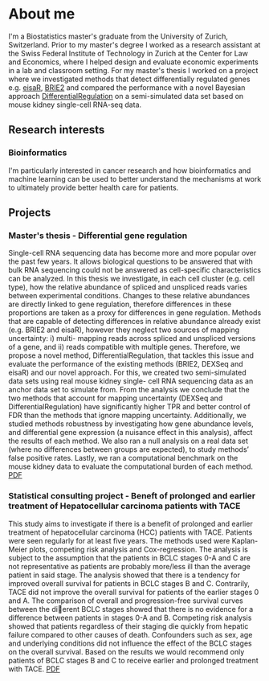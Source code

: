 # About me
I'm a Biostatistics master's graduate from the University of Zurich, Switzerland. Prior to my master's degree I worked as a research assistant at the Swiss Federal Institute of Technology in Zurich at the Center for Law and Economics, where I helped design and evaluate economic experiments in a lab and classroom setting. For my master's thesis I worked on a project where we investigated methods that detect differentially regulated genes e.g. [eisaR](https://bioconductor.org/packages/release/bioc/html/eisaR.html), [BRIE2](https://brie.readthedocs.io/en/latest/) and compared the performance with a novel Bayesian approach [DifferentialRegulation](http://www.bioconductor.org/packages/release/bioc/html/DifferentialRegulation.html) on a semi-simulated data set based on mouse kidney single-cell RNA-seq data.

## Research interests
### Bioinformatics
I'm particularly interested in cancer research and how bioinformatics and machine learning can be used to better understand the mechanisms at work to ultimately provide better health care for patients.

## Projects
### Master's thesis - Differential gene regulation
Single-cell RNA sequencing data has become more and more popular over the past few years.
It allows biological questions to be answered that with bulk RNA sequencing could not be
answered as cell-specific characteristics can be analyzed. In this thesis we investigate, in each
cell cluster (e.g. cell type), how the relative abundance of spliced and unspliced reads varies
between experimental conditions. Changes to these relative abundances are directly linked to
gene regulation, therefore differences in these proportions are taken as a proxy for differences in
gene regulation. Methods that are capable of detecting differences in relative abundance already
exist (e.g. BRIE2 and eisaR), however they neglect two sources of mapping uncertainty: i) multi-
mapping reads across spliced and unspliced versions of a gene, and ii) reads compatible with
multiple genes. Therefore, we propose a novel method, DifferentialRegulation, that tackles this
issue and evaluate the performance of the existing methods (BRIE2, DEXSeq and eisaR) and our
novel approach. For this, we created two semi-simulated data sets using real mouse kidney single-
cell RNA sequencing data as an anchor data set to simulate from. From the analysis we conclude
that the two methods that account for mapping uncertainty (DEXSeq and DifferentialRegulation)
have significantly higher TPR and better control of FDR than the methods that ignore mapping
uncertainty. Additionally, we studied methods robustness by investigating how gene abundance
levels, and differential gene expression (a nuisance effect in this analysis), affect the results of
each method. We also ran a null analysis on a real data set (where no differences between groups
are expected), to study methods’ false positive rates. Lastly, we ran a computational benchmark
on the mouse kidney data to evaluate the computational burden of each method. [PDF](/assets/files/masters_thesis.pdf)

### Statistical consulting project - Beneft of prolonged and earlier treatment of Hepatocellular carcinoma patients with TACE
This study aims to investigate if there is a benefit of prolonged and earlier treatment of hepatocellular
carcinoma (HCC) patients with TACE. Patients were seen regularly for at least five years. The methods
used were Kaplan-Meier plots, competing risk analysis and Cox-regression. The analysis is subject to
the assumption that the patients in BCLC stages 0-A and C are not representative as patients are
probably more/less ill than the average patient in said stage. The analysis showed that there is
a tendency for improved overall survival for patients in BCLC stages B and C. Contrarily, TACE
did not improve the overall survival for patients of the earlier stages 0 and A. The comparison of
overall and progression-free survival curves between the dierent BCLC stages showed that there is no
evidence for a difference between patients in stages 0-A and B. Competing risk analysis showed that
patients regardless of their staging die quickly from hepatic failure compared to other causes of death.
Confounders such as sex, age and underlying conditions did not influence the effect of the BCLC stages
on the overall survival. Based on the results we would recommend only patients of BCLC stages B
and C to receive earlier and prolonged treatment with TACE. [PDF](/assets/files/report_STA490_meili.pdf)
